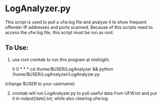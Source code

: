 # LogAnalyzer.py
This script is used to pull a ufw.log file and analyze it to show frequent offender IP addresses and ports scanned. Because of this scripts need to access the ufw.log file, this script must be run as root.

## To Use:

1. use root crontab to run this program at midnight: 

    0 0 * * * cd /home/$USER/LogAnalyzer && python /home/$USER/LogAnalyzer/LogAnalyzer.py

(change $USER to your username)

2. crontab will run LogAnalyzer.py to pull useful data from UFW.txt and put it in output[date].txt, while also clearing ufw.log
